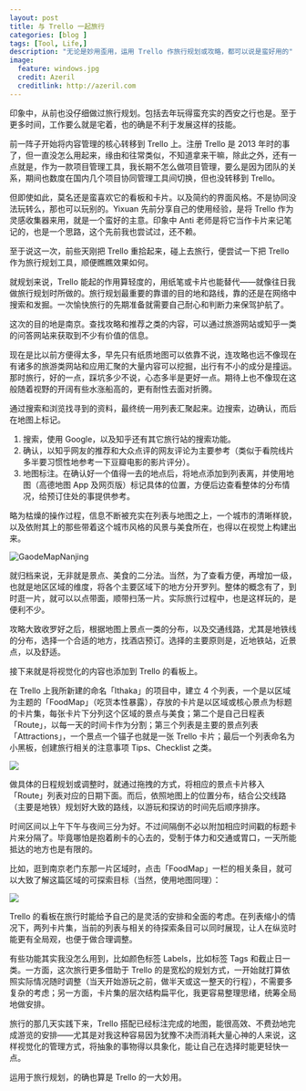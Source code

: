 ```yaml
---
layout: post
title: 与 Trello 一起旅行
categories: [blog ]
tags: [Tool, Life,]
description: "无论是妙用歪用，运用 Trello 作旅行规划或攻略，都可以说是蛮好用的"
image:
  feature: windows.jpg
  credit: Azeril
  creditlink: http://azeril.com
---
```



印象中，从前也没仔细做过旅行规划。包括去年玩得蛮充实的西安之行也是。至于更多时间，工作要么就是宅着，也的确是不利于发展这样的技能。

前一阵子开始将内容管理的核心转移到 Trello 上。注册 Trello 是 2013 年时的事了，但一直没怎么用起来，缘由和往常类似，不知道拿来干嘛，除此之外，还有一点就是，作为一款项目管理工具，我长期不怎么做项目管理，要么是因为团队的关系，期间也数度在国内几个项目协同管理工具间切换，但也没转移到 Trello。

但即使如此，莫名还是蛮喜欢它的看板和卡片。以及简约的界面风格。不是协同没法玩转么，那也可以玩别的。Yixuan 先前分享自己的使用经验，是将 Trello 作为灵感收集器来用，就是一个蛮好的主意。印象中 Anti 老师是将它当作卡片来记笔记的，也是一个思路，这个先前我也尝试过，还不赖。

至于说这一次，前些天刚把 Trello 重拾起来，碰上去旅行，便尝试一下把 Trello 作为旅行规划工具，顺便瞧瞧效果如何。

就规划来说，Trello 能起的作用算轻度的，用纸笔或卡片也能替代——就像往日我做旅行规划时所做的。旅行规划最重要的靠谱的目的地和路线，靠的还是在网络中搜索和发掘。一次愉快旅行的先期准备就需要自己耐心和判断力来保驾护航了。

这次的目的地是南京。查找攻略和推荐之类的内容，可以通过旅游网站或知乎一类的问答网站来获取到不少有价值的信息。

现在是比以前方便得太多，早先只有纸质地图可以依靠不说，连攻略也远不像现在有诸多的旅游类网站和应用汇聚的大量内容可以挖掘，出行有不小的成分是撞运。那时旅行，好的一点，踩坑多少不说，心态多半是更好一点。期待上也不像现在这般随着视野的开阔有些水涨船高的，更有耐性去面对折腾。

通过搜索和浏览找寻到的资料，最终统一用列表汇聚起来。边搜索，边确认，而后在地图上标记。

1. 搜索，使用 Google，以及知乎还有其它旅行站的搜索功能。
2. 确认，以知乎网友的推荐和大众点评的网友评论为主要参考（类似于看院线片多半要习惯性地参考一下豆瓣电影的影片评分）。
3. 地图标注。在确认好一个值得一去的地点后，将地点添加到列表离，并使用地图（高德地图 App 及网页版）标记具体的位置，方便后边查看整体的分布情况，给预订住处的事提供参考。

略为枯燥的操作过程，信息不断被充实在列表与地图之上，一个城市的清晰样貌，以及依附其上的那些带着这个城市风格的风景与美食所在，也得以在视觉上构建出来。

![GaodeMapNanjing](http://dreamofbook.qiniudn.com/GaodeMapNanjingTravel.PNG)

就归档来说，无非就是景点、美食的二分法。当然，为了查看方便，再增加一级，也就是地区区域的维度，将各个主要区域下的地方分开罗列。整体的概念有了，到时逛一片，就可以以点带面，顺带扫荡一片。实际旅行过程中，也是这样玩的，是便利不少。

攻略大致收罗好之后，根据地图上景点一类的分布，以及交通线路，尤其是地铁线的分布，选择一个合适的地方，找酒店预订。选择的主要原则是，近地铁站，近景点，以及舒适。

接下来就是将视觉化的内容也添加到 Trello 的看板上。

在 Trello 上我所新建的命名「Ithaka」的项目中，建立 4 个列表，一个是以区域为主题的「FoodMap」（吃货本性暴露），存放的卡片是以区域或核心景点为标题的卡片集，每张卡片下分列这个区域的景点与美食；第二个是自己日程表「Route」，以每一天的时间卡作为分割；第三个列表是主要的景点列表「Attractions」，一个景点一个锚子也就是一张 Trello 卡片；最后一个列表命名为小黑板，创建旅行相关的注意事项 Tips、Checklist 之类。

![](http://dreamofbook.qiniudn.com/TravelWithTrelloWebBoardAndCardsReview.png)


做具体的日程规划或调整时，就通过拖拽的方式，将相应的景点卡片移入「Route」列表对应的日期下面。而后，依照地图上的位置分布，结合公交线路（主要是地铁）规划好大致的路线，以游玩和探访的时间先后顺序排序。

时间区间以上午下午与夜间三分为好。不过间隔倒不必以附加相应时间戳的标题卡片来分隔了。毕竟哪怕是抱着刷卡的心去的，受制于体力和交通或胃口，一天所能抵达的地方也是有限的。

比如，逛到南京老门东那一片区域时，点击「FoodMap」一栏的相关条目，就可以大致了解这篇区域的可探索目标（当然，使用地图同理）：

![](http://dreamofbook.qiniudn.com/TrelloIthakaTravelBoardStatusExample.jpg)

Trello 的看板在旅行时能给予自己的是灵活的安排和全面的考虑。在列表缩小的情况下，两列卡片集，当前的列表与相关的待探索条目可以同时展现，让人在纵览时能更有全局观，也便于做合理调整。

有些功能其实我没怎么用到，比如颜色标签 Labels，比如标签 Tags 和截止日一类。一方面，这次旅行更多借助于 Trello 的是宽松的规划方式，一开始就打算依照实际情况随时调整（当天开始游玩之前，做半天或这一整天的行程），不需要多复杂的考虑；另一方面，卡片集的层次结构扁平化，我更容易整理思绪，统筹全局地做安排。

旅行的那几天实践下来，Trello 搭配已经标注完成的地图，能很高效、不费劲地完成游览的安排——尤其是对我这种容易因为犹豫不决而消耗大量心神的人来说，这样视觉化的管理方式，将抽象的事物得以具象化，能让自己在选择时能更轻快一点。

运用于旅行规划，的确也算是 Trello 的一大妙用。





